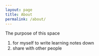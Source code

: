```yaml
---
layout: page
title: About
permalink: /about/
---
```

The purpose of this space
1. for myself to write learning notes down
2. share with other people

